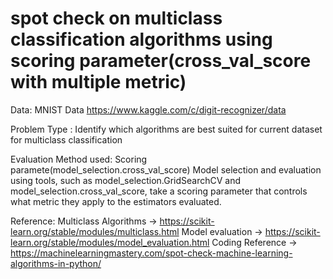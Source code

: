 # spot check on multiclass classification algorithms using scoring parameter(cross_val_score with multiple metric)
Data: MNIST Data https://www.kaggle.com/c/digit-recognizer/data

Problem Type : Identify which algorithms are best suited for current dataset for multiclass classification

Evaluation Method used: Scoring paramete(model_selection.cross_val_score)
Model selection and evaluation using tools, such as model_selection.GridSearchCV and model_selection.cross_val_score, take a scoring parameter that controls what metric they apply to the estimators evaluated.

Reference:
Multiclass Algorithms -> https://scikit-learn.org/stable/modules/multiclass.html
Model evaluation -> https://scikit-learn.org/stable/modules/model_evaluation.html
Coding Reference -> https://machinelearningmastery.com/spot-check-machine-learning-algorithms-in-python/
